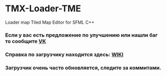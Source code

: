 # TMX-Loader-TME
Loader map Tiled Map Editor for SFML C++

### Если у вас есть предложение по улучшению или нашли баг то сообщите [VK](https://vk.com/id219750877)

### Справка по загрузчику находится здесь: [WIKI](https://github.com/eSkry/TMX-Loader-TME/wiki)

### Загрузчик очень часто обновляется, следите за коммитами.
